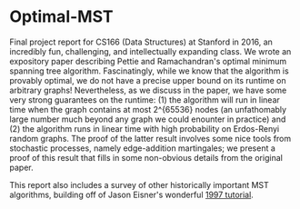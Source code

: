 # Optimal-MST

Final project report for CS166 (Data Structures) at Stanford in 2016, an incredibly fun, challenging, and intellectually expanding class. We wrote an expository paper describing Pettie and Ramachandran's optimal minimum spanning tree algorithm. Fascinatingly, while we know that the algorithm is provably optimal, we do not have a precise upper bound on its runtime on arbitrary graphs! Nevertheless, as we discuss in the paper, we have some very strong guarantees on the runtime: (1) the algorithm will run in linear time when the graph contains at most 2^{65536} nodes (an unfathomably large number much beyond any graph we could enounter in practice) and (2) the algorithm runs in linear time with high probability on Erdos-Renyi random graphs. The proof of the latter result involves some nice tools from stochastic processes, namely edge-addition martingales; we present a proof of this result that fills in some non-obvious details from the original paper.      

This report also includes a survey of other historically important MST algorithms, building off of Jason Eisner's wonderful [1997 tutorial](https://www.cs.jhu.edu/~jason/papers/eisner.mst-tutorial.pdf). 
